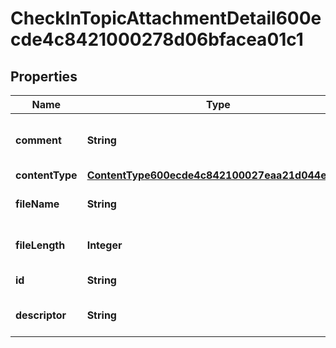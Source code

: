 

# CheckInTopicAttachmentDetail600ecde4c8421000278d06bfacea01c1


## Properties

| Name | Type | Description | Notes |
|------------ | ------------- | ------------- | -------------|
|**comment** | **String** | Returns comment for the Attachment |  [optional] |
|**contentType** | [**ContentType600ecde4c842100027eaa21d044e01cf**](ContentType600ecde4c842100027eaa21d044e01cf.md) |  |  [optional] |
|**fileName** | **String** | File name of the attachment |  [optional] |
|**fileLength** | **Integer** | File length of the attachment |  [optional] |
|**id** | **String** | Id of the instance |  [optional] |
|**descriptor** | **String** | A preview of the instance |  [optional] |



